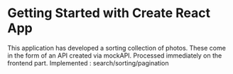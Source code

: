 # Getting Started with Create React App
This application has developed a sorting collection of photos. These come in the form of an API created via mockAPI. Processed immediately on the frontend part.
Implemented : search/sorting/pagination


